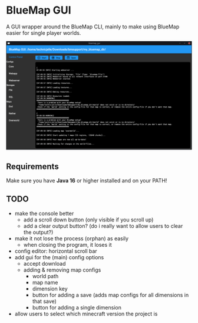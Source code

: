 # BlueMap GUI
A GUI wrapper around the BlueMap CLI, mainly to make using BlueMap easier for single player worlds.

![screenshot](.github/readme_assets/bmgui.png)

## Requirements
Make sure you have **Java 16** or higher installed and on your PATH!

## TODO
- make the console better
  - add a scroll down button (only visible if you scroll up)
  - add a clear output button? (do i really want to allow users to clear the output?)
- make it not lose the process (orphan) as easily
	- when closing the program, it loses it
- config editor: horizontal scroll bar
- add gui for the (main) config options
	- accept download
	- adding & removing map configs
		- world path
		- map name
		- dimension key
		- button for adding a save (adds map configs for all dimensions in that save)
		- button for adding a single dimension
- allow users to select which minecraft version the project is
